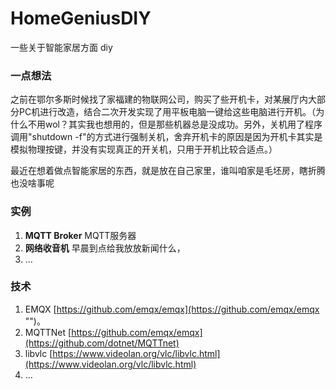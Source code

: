 # HomeGeniusDIY
一些关于智能家居方面 diy

### 一点想法
之前在鄂尔多斯时候找了家福建的物联网公司，购买了些开机卡，对某展厅内大部分PC机进行改造，结合二次开发实现了用平板电脑一键给这些电脑进行开机。（为什么不用wol？其实我也想用的，但是那些机器总是没成功。另外，关机用了程序调用"shutdown -f"的方式进行强制关机，舍弃开机卡的原因是因为开机卡其实是模拟物理按键，并没有实现真正的开关机，只用于开机比较合适点。）

最近在想着做点智能家居的东西，就是放在自己家里，谁叫咱家是毛坯房，瞎折腾也没啥事呢

### 实例
1. **MQTT Broker** MQTT服务器
2. **网络收音机** 早晨到点给我放放新闻什么，
3. ...


### 技术 
1. EMQX [https://github.com/emqx/emqx](https://github.com/emqx/emqx "")。
2. MQTTNet [https://github.com/emqx/emqx](https://github.com/dotnet/MQTTnet)
3. libvlc [https://www.videolan.org/vlc/libvlc.html](https://www.videolan.org/vlc/libvlc.html)
4. ...
